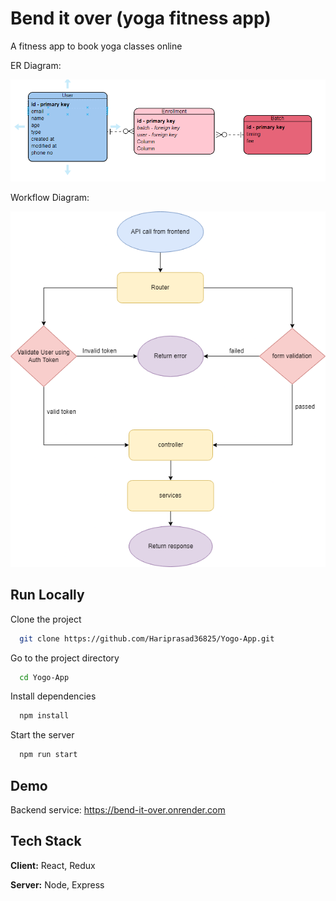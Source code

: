 
# Bend it over (yoga fitness app)

A fitness app to book yoga classes online

ER Diagram: 

![Er diagram](https://github.com/Hariprasad36825/Yogo-App/blob/master/readme%20images/ER-diagram.png)

Workflow Diagram:

![worflow](https://github.com/Hariprasad36825/Yogo-App/blob/master/readme%20images/worflow.png)
## Run Locally

Clone the project

```bash
  git clone https://github.com/Hariprasad36825/Yogo-App.git
```

Go to the project directory

```bash
  cd Yogo-App
```

Install dependencies

```bash
  npm install
```

Start the server

```bash
  npm run start
```


## Demo

Backend service: https://bend-it-over.onrender.com
## Tech Stack

**Client:** React, Redux

**Server:** Node, Express

